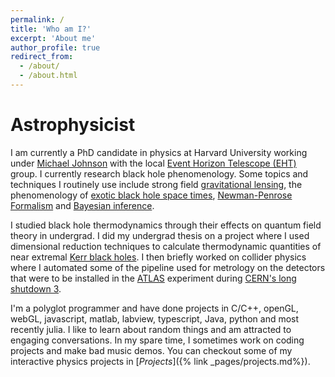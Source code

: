 ```yaml
---
permalink: /
title: 'Who am I?'
excerpt: 'About me'
author_profile: true
redirect_from:
  - /about/
  - /about.html
---
```


# Astrophysicist

I am currently a PhD candidate in physics at Harvard University working under [Michael Johnson](https://www.scintillatingastronomy.com/) with the local [Event Horizon Telescope (EHT)](https://eventhorizontelescope.org/) group. 
I currently research black hole phenomenology. 
Some topics and techniques I routinely use include strong field [gravitational lensing](https://en.wikipedia.org/wiki/Gravitational_lens), the phenomenology of [exotic black hole space times](https://ui.adsabs.harvard.edu/abs/1972ApJ...178..347B/abstract), [Newman-Penrose Formalism](https://en.wikipedia.org/wiki/Newman%E2%80%93Penrose_formalism) and [Bayesian inference](https://en.wikipedia.org/wiki/Bayesian_inference). 

I studied black hole thermodynamics through their effects on quantum field theory in undergrad. 
I did my undergrad thesis on a project where I used dimensional reduction techniques to calculate thermodynamic quantities of near extremal [Kerr black holes](https://en.wikipedia.org/wiki/Kerr_metric).
I then briefly worked on collider physics where I automated some of the pipeline used for metrology on the detectors that were to be installed in the [ATLAS](https://atlas.cern/) experiment during [CERN's long shutdown 3](https://lhc-commissioning.web.cern.ch/schedule/LHC-long-term.htm).

I'm a polyglot programmer and have done projects in C/C++, openGL, webGL, javascript, matlab, labview, typescript, Java, python and most recently julia. 
I like to learn about random things and am attracted to engaging conversations. In my spare time, I sometimes work on coding projects and make bad music demos. You can checkout some of my interactive physics projects in [*Projects*]({% link _pages/projects.md%}).
